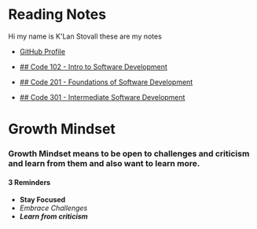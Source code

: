 # Reading Notes

Hi my name is K'Lan Stovall these are my notes

- [GitHub Profile](https://github.com/KSTOV)

- [## Code 102 - Intro to Software Development](102/102_ReadingNotes.md)

- [## Code 201 - Foundations of Software Development](201/201_ReadingNotes.md)

- [## Code 301 - Intermediate Software Development](301/301_ReadingNotes.md)

# Growth Mindset

### Growth Mindset means to be open to challenges and criticism and learn from them and also want to learn more.

#### 3 Reminders

- **Stay Focused**
- *Embrace Challenges*
- ***Learn from criticism***